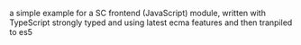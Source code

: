 a simple example for a SC frontend (JavaScript) module, written with TypeScript strongly typed and using latest ecma features and then tranpiled to es5